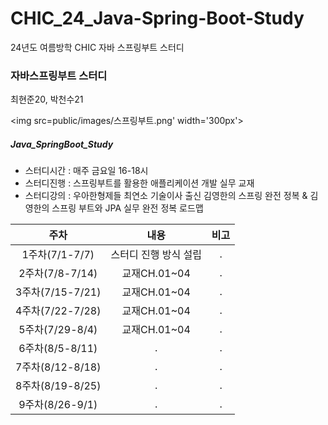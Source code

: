 # CHIC_24_Java-Spring-Boot-Study
24년도 여름방학 CHIC 자바 스프링부트 스터디
### 자바스프링부트 스터디
최현준20, 박천수21


<img src=public/images/스프링부트.png' width='300px'>

##### Java_SpringBoot_Study

- 스터디시간 : 매주 금요일 16-18시
- 스터디진행 : 스프링부트를 활용한 애플리케이션 개발 실무 교재
- 스터디강의 : 우아한형제들 최연소 기술이사 출신 김영한의 스프링 완전 정복 & 김영한의 스프링 부트와 JPA 실무 완전 정복 로드맵


|주차|내용|비고|
|:---:|:---:|:---:|
|1주차(7/1-7/7)|스터디 진행 방식 설립|.|
|2주차(7/8-7/14)|교재CH.01~04|.|
|3주차(7/15-7/21)|교재CH.01~04|.|
|4주차(7/22-7/28)|교재CH.01~04|.|
|5주차(7/29-8/4)|교재CH.01~04|.|
|6주차(8/5-8/11)|.|.|
|7주차(8/12-8/18)|.|.|
|8주차(8/19-8/25)|.|.|
|9주차(8/26-9/1)|.|.|


